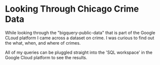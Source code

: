 # Looking Through Chicago Crime Data

While looking through the "bigquery-public-data" that is part of the Google CLoud platform I came across a 
dataset on crime. I was curious to find out the what, when, and where of crimes. 

All of my queries can be pluggled straight into the 'SQL workspace' in the Google Cloud platform to see the results.
